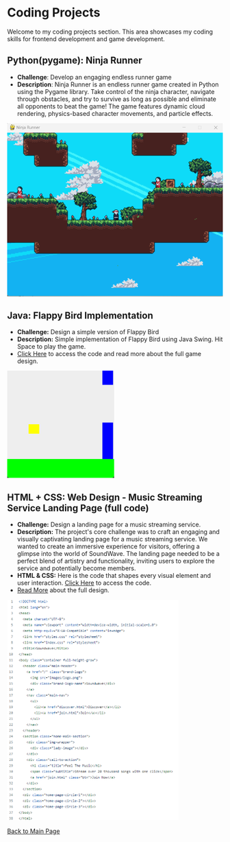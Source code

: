 # Coding Projects

Welcome to my coding projects section. This area showcases my coding skills for frontend development and game development.

## Python(pygame): Ninja Runner
- **Challenge**: Develop an engaging endless runner game
- **Description**: Ninja Runner is an endless runner game created in Python using the Pygame library. Take control of the ninja character, navigate through obstacles, and try to survive as long as possible and eliminate all opponents to beat the game! The game features dynamic cloud rendering, physics-based character movements, and particle effects.

<img src= "https://github.com/hansieso/Portfolio/blob/b673cbac11e77ccc41498a67eda25c9099d05d03/Github%20Portfolio%20Pictures/NinjaRunner.png">

## Java: Flappy Bird Implementation
- **Challenge:** Design a simple version of Flappy Bird
- **Description:** Simple implementation of Flappy Bird using Java Swing. Hit Space to play the game.
- [Click Here](https://github.com/hansieso/Portfolio/tree/main/coding/flappybird) to access the code and read more about the full game design.

<img src=https://github.com/hansieso/Portfolio/blob/main/Github%20Portfolio%20Pictures/Flappybirdplay1.png alt = "flappybird1" width="250" height = "250">

## HTML + CSS: Web Design - Music Streaming Service Landing Page (full code) 
- **Challenge:** Design a landing page for a music streaming service.
- **Description:** The project's core challenge was to craft an engaging and visually captivating landing page for a music streaming service. We wanted to create an immersive experience for visitors, offering a glimpse into the world of SoundWave. The landing page needed to be a perfect blend of artistry and functionality, inviting users to explore the service and potentially become members.
- **HTML & CSS:** Here is the code that shapes every visual element and user interaction. [Click Here](https://github.com/hansieso/Portfolio/tree/main/coding/landingpage%2Blogodesign) to access the code.
- [Read More](https://github.com/hansieso/Portfolio/blob/main/design/landingpage%2Blogodesign.md) about the full design.

<img src="https://github.com/hansieso/Portfolio/blob/33c699c6e72f48223be60e1d90509e77f1ce3b05/Github%20Portfolio%20Pictures/code1.png" alt="html code1" width="400">

<br>

[Back to Main Page](../README.md)
